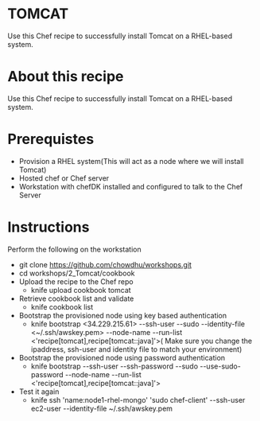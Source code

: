 # TOMCAT
Use this Chef recipe to successfully install Tomcat on a RHEL-based system.

# About this recipe
Use this Chef recipe to successfully install Tomcat on a RHEL-based system.

# Prerequistes
* Provision a RHEL system(This will act as a node where we will install Tomcat)
* Hosted chef or Chef server  
* Workstation with chefDK installed and configured to talk to the Chef Server

# Instructions
Perform the following on the workstation

* git clone https://github.com/chowdhu/workshops.git
* cd workshops/2_Tomcat/cookbook
* Upload the recipe to the Chef repo
	* knife upload cookbook tomcat
* Retrieve cookbook list and validate
	* knife cookbook list
* Bootstrap the provisioned node using key based authentication
	* knife bootstrap <34.229.215.61> --ssh-user <ec2-user> --sudo --identity-file <~/.ssh/awskey.pem> --node-name <node1-rhel-tomcat> --run-list <'recipe[tomcat],recipe[tomcat::java]'>( Make sure you change the ipaddress, ssh-user and identity file to match your environment)
* Bootstrap the provisioned node using password authentication
	* knife bootstrap <ipaddress> --ssh-user <USER> --ssh-password <password> --sudo --use-sudo-password --node-name <node1-centos-tomcat> --run-list <'recipe[tomcat],recipe[tomcat::java]'>
* Test it again
	* knife ssh 'name:node1-rhel-mongo' 'sudo chef-client' --ssh-user ec2-user --identity-file ~/.ssh/awskey.pem
